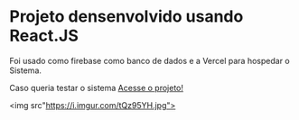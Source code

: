 # Projeto densenvolvido usando React.JS

Foi usado como firebase como banco de dados
e a Vercel para hospedar o Sistema.

Caso queria testar o sistema
[Acesse o projeto! ](https://chatapp-phi-wheat.vercel.app/)

<img src"https://i.imgur.com/tQz95YH.jpg">